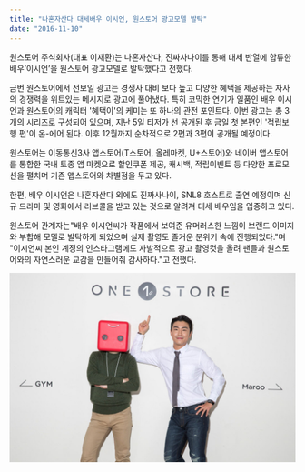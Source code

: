 ```yaml
---
title: "나혼자산다 대세배우 이시언, 원스토어 광고모델 발탁"
date: "2016-11-10"
---
```


원스토어 주식회사(대표 이재환)는 나혼자산다, 진짜사나이를 통해 대세 반열에 합류한 배우’이시언’을 원스토어 광고모델로 발탁했다고 전했다.

금번 원스토어에서 선보일 광고는 경쟁사 대비 보다 높고 다양한 혜택을 제공하는 자사의 경쟁력을 위트있는 메시지로 광고에 풀어냈다. 특히 코믹한 연기가 일품인 배우 이시언과 원스토어의 캐릭터 '혜택이'의 케미는 또 하나의 관전 포인트다. 이번 광고는 총 3개의 시리즈로 구성되어 있으며, 지난 5일 티저가 선 공개된 후 금일 첫 본편인 '적립보행 편'이 온-에어 된다. 이후 12월까지 순차적으로 2편과 3편이 공개될 예정이다.

원스토어는 이동통신3사 앱스토어(T스토어, 올레마켓, U+스토어)와 네이버 앱스토어를 통합한 국내 토종 앱 마켓으로 할인쿠폰 제공, 캐시백, 적립이벤트 등 다양한 프로모션을 펼치며 기존 앱스토어와 차별점을 두고 있다.

한편, 배우 이시언은 나혼자산다 외에도 진짜사나이, SNL8 호스트로 출연 예정이며 신규 드라마 및 영화에서 러브콜을 받고 있는 것으로 알려져 대세 배우임을 입증하고 있다.

원스토어 관계자는"배우 이시언씨가 작품에서 보여준 유머러스한 느낌이 브랜드 이미지와 부합해 모델로 발탁하게 되었으며 실제 촬영도 즐거운 분위기 속에 진행되었다."며 "이시언씨 본인 계정의 인스타그램에도 자발적으로 광고 촬영컷을 올려 팬들과 원스토어와의 자연스러운 교감을 만들어줘 감사하다."고 전했다.

![](images/161110_01.jpg)
